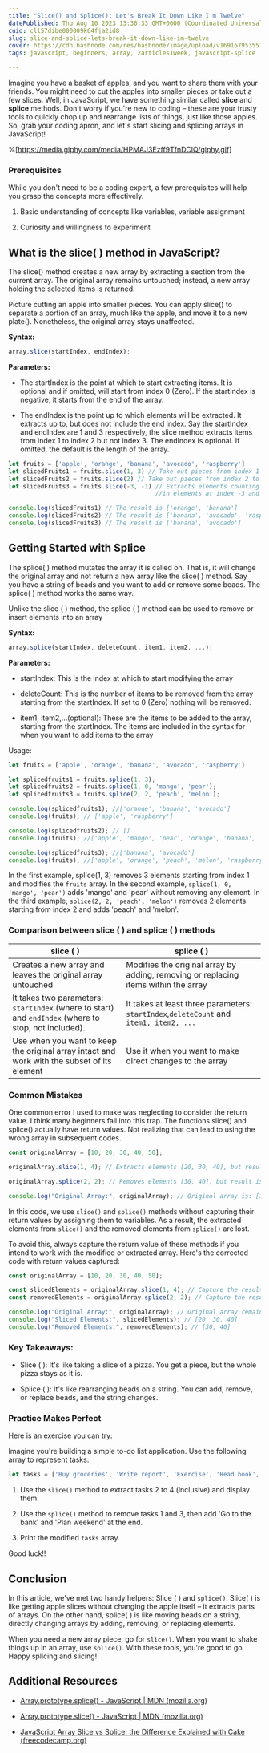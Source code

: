 ```yaml
---
title: "Slice() and Splice(): Let's Break It Down Like I'm Twelve"
datePublished: Thu Aug 10 2023 13:36:33 GMT+0000 (Coordinated Universal Time)
cuid: cll57dibe000009k64fja2id8
slug: slice-and-splice-lets-break-it-down-like-im-twelve
cover: https://cdn.hashnode.com/res/hashnode/image/upload/v1691679535577/4107e8aa-faec-4b81-8817-52da225e4bc7.png
tags: javascript, beginners, array, 2articles1week, javascript-splice

---
```


Imagine you have a basket of apples, and you want to share them with your friends. You might need to cut the apples into smaller pieces or take out a few slices. Well, in JavaScript, we have something similar called **slice** and **splice** methods. Don't worry if you're new to coding – these are your trusty tools to quickly chop up and rearrange lists of things, just like those apples. So, grab your coding apron, and let's start slicing and splicing arrays in JavaScript!

%[https://media.giphy.com/media/HPMAJ3Ezff9TfnDClQ/giphy.gif] 

### Prerequisites

While you don't need to be a coding expert, a few prerequisites will help you grasp the concepts more effectively.

1. Basic understanding of concepts like variables, variable assignment
    
2. Curiosity and willingness to experiment
    

## What is the slice( ) method in JavaScript?

The slice() method creates a new array by extracting a section from the current array. The original array remains untouched; instead, a new array holding the selected items is returned.

Picture cutting an apple into smaller pieces. You can apply slice() to separate a portion of an array, much like the apple, and move it to a new plate(). Nonetheless, the original array stays unaffected.

**Syntax:**

```javascript
array.slice(startIndex, endIndex);
```

**Parameters:**

* The startIndex is the point at which to start extracting items. It is optional and if omitted, will start from index 0 (Zero). If the startIndex is negative, it starts from the end of the array.
    
* The endIndex is the point up to which elements will be extracted. It extracts up to, but does not include the end index. Say the startIndex and endIndex are 1 and 3 respectively, the slice method extracts items from index 1 to index 2 but not index 3. The endIndex is optional. If omitted, the default is the length of the array.
    

```javascript
let fruits = ['apple', 'orange', 'banana', 'avocado', 'raspberry']
let slicedFruits1 = fruits.slice(1, 3) // Take out pieces from index 1 to 2
let slicedFruits2 = fruits.slice(2) // Take out pieces from index 2 to the end of the array
let slicedFruits3 = fruits.slice(-3, -1) // Extracts elements counting from the end, resulting 
                                         //in elements at index -3 and -2 from the end.

console.log(slicedFruits1) // The result is ['orange', 'banana']
console.log(slicedFruits2) // The result is ['banana', 'avocado', 'raspberry']
console.log(slicedFruits3) // The result is ['banana', 'avocado']
```

## Getting Started with Splice

The splice( ) method mutates the array it is called on. That is, it will change the original array and not return a new array like the slice( ) method. Say you have a string of beads and you want to add or remove some beads. The splice( ) method works the same way.

Unlike the slice ( ) method, the splice ( ) method can be used to remove or insert elements into an array

**Syntax:**

```javascript
array.splice(startIndex, deleteCount, item1, item2, ...);
```

**Parameters:**

* startIndex: This is the index at which to start modifying the array
    
* deleteCount: This is the number of items to be removed from the array starting from the startIndex. If set to 0 (Zero) nothing will be removed.
    
* item1, item2,...(optional): These are the items to be added to the array, starting from the startIndex. The items are included in the syntax for when you want to add items to the array
    

Usage:

```javascript
let fruits = ['apple', 'orange', 'banana', 'avocado', 'raspberry']

let splicedfruits1 = fruits.splice(1, 3);
let splicedfruits2 = fruits.splice(1, 0, 'mango', 'pear');
let splicedfruits3 = fruits.splice(2, 2, 'peach', 'melon');

console.log(splicedfruits1); //['orange', 'banana', 'avocado']
console.log(fruits); // ['apple', 'raspberry']

console.log(splicedfruits2); // []
console.log(fruits); //['apple', 'mango', 'pear', 'orange', 'banana', 'avocado', 'raspberry']

console.log(splicedfruits3); //['banana', 'avocado']
console.log(fruits); //['apple', 'orange', 'peach', 'melon', 'raspberry']
```

In the first example, splice(1, 3) removes 3 elements starting from index 1 and modifies the `fruits` array. In the second example, `splice(1, 0, 'mango', 'pear')` adds 'mango' and 'pear' without removing any element. In the third example, `splice(2, 2, 'peach', 'melon')` removes 2 elements starting from index 2 and adds 'peach' and 'melon'.

### Comparison between slice ( ) and splice ( ) methods

| slice ( ) | splice ( ) |
| --- | --- |
| Creates a new array and leaves the original array untouched | Modifies the original array by adding, removing or replacing items within the array |
| It takes two parameters: `startIndex` (where to start) and `endIndex` (where to stop, not included). | It takes at least three parameters: `startIndex`,`deleteCount` and `item1, item2, ...` |
| Use when you want to keep the original array intact and work with the subset of its element | Use it when you want to make direct changes to the array |

### Common Mistakes

One common error I used to make was neglecting to consider the return value. I think many beginners fall into this trap. The functions slice() and splice() actually have return values. Not realizing that can lead to using the wrong array in subsequent codes.

```javascript
const originalArray = [10, 20, 30, 40, 50];

originalArray.slice(1, 4); // Extracts elements [20, 30, 40], but result is not stored

originalArray.splice(2, 2); // Removes elements [30, 40], but result is not stored

console.log("Original Array:", originalArray); // Original array is: [10, 20, 50]
```

In this code, we use `slice()` and `splice()` methods without capturing their return values by assigning them to variables. As a result, the extracted elements from `slice()` and the removed elements from `splice()` are lost.

To avoid this, always capture the return value of these methods if you intend to work with the modified or extracted array. Here's the corrected code with return values captured:

```javascript
const originalArray = [10, 20, 30, 40, 50];

const slicedElements = originalArray.slice(1, 4); // Capture the result of slice()
const removedElements = originalArray.splice(2, 2); // Capture the result of splice()

console.log("Original Array:", originalArray); // Original array remains unchanged
console.log("Sliced Elements:", slicedElements); // [20, 30, 40]
console.log("Removed Elements:", removedElements); // [30, 40]
```

### **Key Takeaways:**

* Slice ( ): It's like taking a slice of a pizza. You get a piece, but the whole pizza stays as it is.
    
* Splice ( ): It's like rearranging beads on a string. You can add, remove, or replace beads, and the string changes.
    

### Practice Makes Perfect

Here is an exercise you can try:

Imagine you're building a simple to-do list application. Use the following array to represent tasks:

```javascript
let tasks = ['Buy groceries', 'Write report', 'Exercise', 'Read book', 'Call friend'];
```

1. Use the `slice()` method to extract tasks 2 to 4 (inclusive) and display them.
    
2. Use the `splice()` method to remove tasks 1 and 3, then add 'Go to the bank' and 'Plan weekend' at the end.
    
3. Print the modified `tasks` array.
    

Good luck!!

## Conclusion

In this article, we've met two handy helpers: Slice ( ) and `splice()`. Slice( ) is like getting apple slices without changing the apple itself – it extracts parts of arrays. On the other hand, splice( ) is like moving beads on a string, directly changing arrays by adding, removing, or replacing elements.

When you need a new array piece, go for `slice()`. When you want to shake things up in an array, use `splice()`. With these tools, you're good to go. Happy splicing and slicing!

## Additional Resources

* [Array.prototype.splice() - JavaScript | MDN (](https://developer.mozilla.org/en-US/docs/Web/JavaScript/Reference/Global_Objects/Array/splice)[mozilla.org](http://mozilla.org)[)](https://developer.mozilla.org/en-US/docs/Web/JavaScript/Reference/Global_Objects/Array/splice)
    
* [Array.prototype.slice() - JavaScript | MDN (](https://developer.mozilla.org/en-US/docs/Web/JavaScript/Reference/Global_Objects/Array/slice)[mozilla.org](http://mozilla.org)[)](https://developer.mozilla.org/en-US/docs/Web/JavaScript/Reference/Global_Objects/Array/slice)
    
* [JavaScript Array Slice vs Splice: the Difference Explained with Cake (](https://www.freecodecamp.org/news/javascript-array-slice-vs-splice-whats-the-difference/)[freecodecamp.org](http://freecodecamp.org)[)](https://www.freecodecamp.org/news/javascript-array-slice-vs-splice-whats-the-difference/)